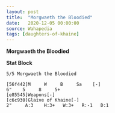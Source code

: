 ```yaml
---
layout: post
title:  "Morgwaeth the Bloodied"
date:   2020-12-05 00:00:00
source: Wahapedia
tags: [daughters-of-khaine]
---
```


**Morgwaeth the Bloodied**

**Stat Block**
```
5/5 Morgwaeth the Bloodied
```

```
[56f442]M     W     B     Sa    [-]
6"    5     8     5+    
[e85545]Weapons[-]
[c6c930]Glaive of Khaine[-]
2"     A:3    H:3+   W:3+   R:-1   D:1   
```
    